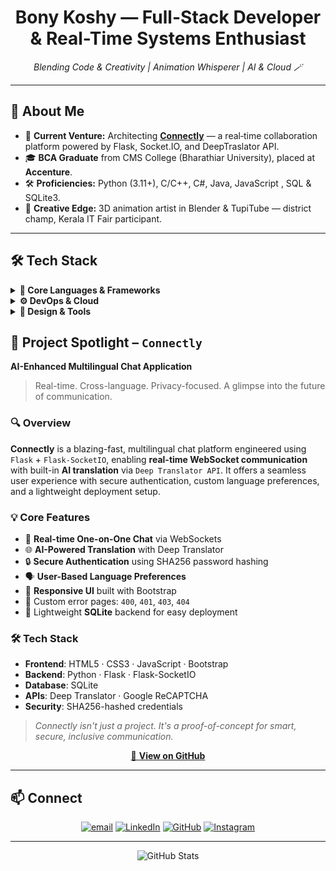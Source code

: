 

<h1 align="center"> Bony Koshy — Full-Stack Developer & Real-Time Systems Enthusiast</h1>
<p align="center">
  <em>Blending Code & Creativity | Animation Whisperer | AI & Cloud 🪄</em>
</p>

---

## 🚀 About Me  

- 🔭 <strong>Current Venture:</strong> Architecting **[Connectly](https://github.com/BonyKoshy/Connectly)** — a real‑time collaboration platform powered by Flask, Socket.IO, and DeepTraslator API.  
- 🎓 **BCA Graduate** from CMS College (Bharathiar University), placed at **Accenture**.  
- 🛠️ **Proficiencies:** Python (3.11+), C/C++, C#, Java, JavaScript , SQL & SQLite3.  
- 🎨 **Creative Edge:** 3D animation artist in Blender & TupiTube — district champ, Kerala IT Fair participant.  

---

## 🛠️ Tech Stack  

<details>
<summary><strong>🧠 Core Languages & Frameworks</strong></summary><br>

<p align="left">
  <img src="https://cdn.jsdelivr.net/gh/devicons/devicon/icons/python/python-original.svg" alt="Python" width="40"/>
  <img src="https://cdn.jsdelivr.net/gh/devicons/devicon/icons/django/django-plain.svg" alt="Django" width="40"/>
  <img src="https://cdn.jsdelivr.net/gh/devicons/devicon/icons/flask/flask-original.svg" alt="Flask" width="40"/>
  <img src="https://cdn.jsdelivr.net/gh/devicons/devicon/icons/javascript/javascript-original.svg" alt="JavaScript" width="40"/>
  <img src="https://cdn.jsdelivr.net/gh/devicons/devicon/icons/c/c-original.svg" alt="C" width="40"/>
  <img src="https://cdn.jsdelivr.net/gh/devicons/devicon/icons/cplusplus/cplusplus-original.svg" alt="C++" width="40"/>
  <img src="https://cdn.jsdelivr.net/gh/devicons/devicon/icons/csharp/csharp-original.svg" alt="C#" width="40"/>
  <img src="https://cdn.jsdelivr.net/gh/devicons/devicon/icons/java/java-original.svg" alt="Java" width="40"/>
</p>
Python • Django • Flask • Socket.IO
JavaScript • C/C++ • C# • Java

</details>

<details>
<summary><strong>⚙️ DevOps & Cloud</strong></summary><br>

<p align="left">
  <img src="https://cdn.jsdelivr.net/gh/devicons/devicon/icons/git/git-original.svg" alt="Git" width="40"/>
  <img src="https://cdn.jsdelivr.net/gh/devicons/devicon/icons/github/github-original.svg" alt="GitHub" width="40"/>
</p>

Git • GitHub Actions

</details>

<details>
<summary><strong>🎨 Design & Tools</strong></summary><br>

<p align="left">
  <img src="https://cdn.jsdelivr.net/gh/devicons/devicon/icons/blender/blender-original.svg" alt="Blender" width="40"/>
  <img src="https://cdn.jsdelivr.net/gh/devicons/devicon/icons/figma/figma-original.svg" alt="Figma" width="40"/>
  <img src="https://cdn.jsdelivr.net/gh/devicons/devicon/icons/vscode/vscode-original.svg" alt="VSCode" width="40"/>
  <img src="https://cdn.jsdelivr.net/gh/devicons/devicon/icons/linux/linux-original.svg" alt="Linux" width="40"/>
  <img src="https://cdn.jsdelivr.net/gh/devicons/devicon/icons/bash/bash-original.svg" alt="Bash" width="40"/>
</p>

Blender • Figma • VSCode • Linux/Bash

</details>


## 🚀 Project Spotlight – `Connectly`  
**AI-Enhanced Multilingual Chat Application**  

> Real-time. Cross-language. Privacy-focused. A glimpse into the future of communication.

### 🔍 Overview  
**Connectly** is a blazing-fast, multilingual chat platform engineered using `Flask` + `Flask-SocketIO`, enabling **real-time WebSocket communication** with built-in **AI translation** via `Deep Translator API`. It offers a seamless user experience with secure authentication, custom language preferences, and a lightweight deployment setup.

### 💡 Core Features  
- 💬 **Real-time One-on-One Chat** via WebSockets  
- 🌐 **AI-Powered Translation** with Deep Translator  
- 🔒 **Secure Authentication** using SHA256 password hashing  
- 🗣️ **User-Based Language Preferences**  
- 📱 **Responsive UI** built with Bootstrap  
- 🚫 Custom error pages: `400`, `401`, `403`, `404`  
- 💾 Lightweight **SQLite** backend for easy deployment  

### 🛠 Tech Stack  
- **Frontend**: HTML5 · CSS3 · JavaScript · Bootstrap  
- **Backend**: Python · Flask · Flask-SocketIO  
- **Database**: SQLite  
- **APIs**: Deep Translator · Google ReCAPTCHA  
- **Security**: SHA256-hashed credentials  

> _Connectly isn't just a project. It's a proof-of-concept for smart, secure, inclusive communication._  

<p align="center">
  <a href="https://github.com/BonyKoshy/Connectly" target="_blank">
    🔗 <strong>View on GitHub</strong>
  </a>
</p>

---

## 📫 Connect  

<p align="center">
  <a href="mailto:bonykoshy@gmail.com"><img src="https://img.shields.io/badge/email%20📧-bonykoshy@gmail.com-006bed?style=flat-square" alt="email" /></a>
  <a href="https://linkedin.com/in/bonykoshy" target="_blank"><img src="https://img.shields.io/badge/LinkedIn-0A66C2?style=flat-square&logo=linkedin&logoColor=white" alt="LinkedIn" /></a>
  <a href="https://github.com/BonyKoshy" target="_blank"><img src="https://img.shields.io/badge/GitHub-181717?style=flat-square&logo=github&logoColor=white" alt="GitHub" /></a>
  <a href="https://instagram.com/bonn_i.e" target="_blank"><img src="https://img.shields.io/badge/Instagram-E4405F?style=flat-square&logo=instagram&logoColor=white" alt="Instagram" /></a>
</p>

---

<p align="center">
  <img src="https://github-readme-stats.vercel.app/api?username=bonykoshy&show_icons=true&theme=radical" alt="GitHub Stats" />  
</p>
